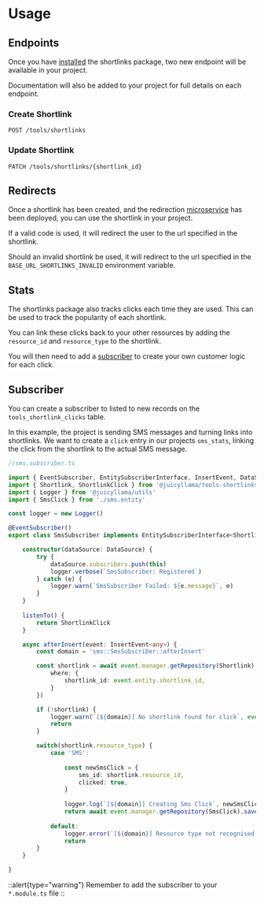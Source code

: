 # Usage

## Endpoints

Once you have [installed](/tools/shortlinks#install) the shortlinks package, two new endpoint will be available in your project.

Documentation will also be added to your project for full details on each endpoint.

### Create Shortlink

`POST /tools/shortlinks`

### Update Shortlink

`PATCH /tools/shortlinks/{shortlink_id}`

## Redirects

Once a shortlink has been created, and the redirection [microservice](/tools/shortlinks#miscroservice) has been deployed, you can use the shortlink in your project.

If a valid code is used, it will redirect the user to the url specified in the shortlink.

Should an invalid shortlink be used, it will redirect to the url specified in the `BASE_URL_SHORTLINKS_INVALID` environment variable.

## Stats

The shortlinks package also tracks clicks each time they are used. This can be used to track the popularity of each shortlink.

You can link these clicks back to your other resources by adding the `resource_id` and `resource_type` to the shortlink.

You will then need to add a [subscriber](#subscriber) to create your own customer logic for each click.

## Subscriber

You can create a subscriber to listed to new records on the `tools_shortlink_clicks` table.

In this example, the project is sending SMS messages and turning links into shortlinks. We want to create a `click` entry in our projects `sms_stats`, linking the click from the shortlink to the actual SMS message.

```typescript
//sms.subscriber.ts

import { EventSubscriber, EntitySubscriberInterface, InsertEvent, DataSource } from 'typeorm'
import { Shortlink, ShortlinkClick } from '@juicyllama/tools-shortlinks'
import { Logger } from '@juicyllama/utils'
import { SmsClick } from './sms.entity'

const logger = new Logger()

@EventSubscriber()
export class SmsSubscriber implements EntitySubscriberInterface<ShortlinkClick> {

    constructor(dataSource: DataSource) {
		try {
			dataSource.subscribers.push(this)
			logger.verbose(`SmsSubscriber: Registered`)
		} catch (e) {
			logger.warn(`SmsSubscriber Failed: ${e.message}`, e)
		}
	}
	
	listenTo() {
		return ShortlinkClick
	}

	async afterInsert(event: InsertEvent<any>) {
		const domain = 'sms::SmsSubscriber::afterInsert'

		const shortlink = await event.manager.getRepository(Shortlink).findOne({
			where: {
				shortlink_id: event.entity.shortlink_id,
			}
		})

        if (!shortlink) {
            logger.warn(`[${domain}] No shortlink found for click`, event.entity)
            return
        }

        switch(shortlink.resource_type) {
            case 'SMS':
                
                const newSmsClick = {
                    sms_id: shortlink.resource_id,
                    clicked: true,
                }
        
                logger.log(`[${domain}] Creating Sms Click`, newSmsClick)
                return await event.manager.getRepository(SmsClick).save(newSmsClick)
                
            default:
                logger.error(`[${domain}] Resource type not recognised for shortlink`, shortlink)
                return
        }
	}

}

```

::alert{type="warning"}
Remember to add the subscriber to your `*.module.ts` file
::